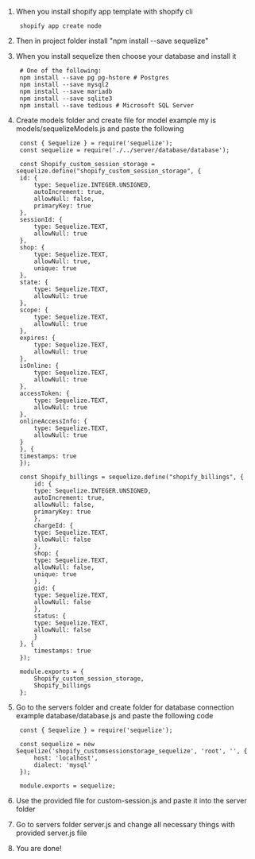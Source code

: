 1. When you install shopify app template with shopify cli

        shopify app create node 

2. Then in project folder install "npm install --save sequelize"

3. When you install sequelize then choose your database and install it
    
        # One of the following:
        npm install --save pg pg-hstore # Postgres
        npm install --save mysql2
        npm install --save mariadb
        npm install --save sqlite3
        npm install --save tedious # Microsoft SQL Server

4. Create models folder and create file for model example my is models/sequelizeModels.js and paste the following

        const { Sequelize } = require('sequelize');
        const sequelize = require('./../server/database/database');

        const Shopify_custom_session_storage = sequelize.define("shopify_custom_session_storage", {
        id: {
            type: Sequelize.INTEGER.UNSIGNED,
            autoIncrement: true,
            allowNull: false,
            primaryKey: true
        },
        sessionId: {
            type: Sequelize.TEXT,
            allowNull: true
        },
        shop: {
            type: Sequelize.TEXT,
            allowNull: true,
            unique: true
        },
        state: {
            type: Sequelize.TEXT,
            allowNull: true
        },
        scope: {
            type: Sequelize.TEXT,
            allowNull: true
        },
        expires: {
            type: Sequelize.TEXT,
            allowNull: true
        },
        isOnline: {
            type: Sequelize.TEXT,
            allowNull: true
        },
        accessToken: {
            type: Sequelize.TEXT,
            allowNull: true
        },
        onlineAccessInfo: {
            type: Sequelize.TEXT,
            allowNull: true
        }
        }, {
        timestamps: true
        });

        const Shopify_billings = sequelize.define("shopify_billings", {
            id: {
            type: Sequelize.INTEGER.UNSIGNED,
            autoIncrement: true,
            allowNull: false,
            primaryKey: true
            },
            chargeId: {
            type: Sequelize.TEXT,
            allowNull: false
            },
            shop: {
            type: Sequelize.TEXT,
            allowNull: false,
            unique: true
            },
            gid: {
            type: Sequelize.TEXT,
            allowNull: false
            },
            status: {
            type: Sequelize.TEXT,
            allowNull: false
            }
        }, {
            timestamps: true
        });

        module.exports = {
            Shopify_custom_session_storage,
            Shopify_billings
        };
        
        
5. Go to the servers folder and create folder for database connection example database/database.js and paste the following code

        const { Sequelize } = require('sequelize');

        const sequelize = new Sequelize('shopify_customsessionstorage_sequelize', 'root', '', {
            host: 'localhost',
            dialect: 'mysql'
        });

        module.exports = sequelize;

6. Use the provided file for custom-session.js and paste it into the server folder

7. Go to servers folder server.js and change all necessary things with provided server.js file

8. You are done!